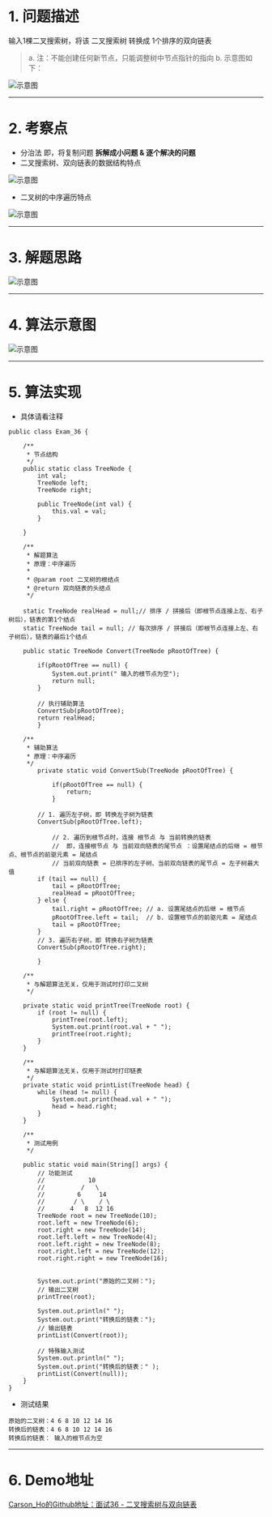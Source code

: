# 1. 问题描述
输入1棵二叉搜索树，将该 二叉搜索树 转换成 1个排序的双向链表
>a. 注：不能创建任何新节点，只能调整树中节点指针的指向
>b. 示意图如下：

![示意图](http://upload-images.jianshu.io/upload_images/944365-44c9cd505aa7ee1e.png?imageMogr2/auto-orient/strip%7CimageView2/2/w/1240)


***
# 2. 考察点
- 分治法
即，将复制问题 **拆解成小问题 & 逐个解决的问题**
- 二叉搜索树、双向链表的数据结构特点

![示意图](http://upload-images.jianshu.io/upload_images/944365-f2143fb6d753d91f.png?imageMogr2/auto-orient/strip%7CimageView2/2/w/1240)

- 二叉树的中序遍历特点

![示意图](http://upload-images.jianshu.io/upload_images/944365-df8d5d51c48e1550.png?imageMogr2/auto-orient/strip%7CimageView2/2/w/1240)
***

# 3. 解题思路
![示意图](http://upload-images.jianshu.io/upload_images/944365-42be3566b50f4be8.png?imageMogr2/auto-orient/strip%7CimageView2/2/w/1240)


***
# 4. 算法示意图
![示意图](http://upload-images.jianshu.io/upload_images/944365-5301555887d98346.png?imageMogr2/auto-orient/strip%7CimageView2/2/w/1240)



***
# 5. 算法实现
- 具体请看注释

```
public class Exam_36 {

    /**
     * 节点结构
     */
    public static class TreeNode {
        int val;
        TreeNode left;
        TreeNode right;

        public TreeNode(int val) {
            this.val = val;
        }

    }

    /**
     * 解题算法
     * 原理：中序遍历
     *
     * @param root 二叉树的根结点
     * @return 双向链表的头结点
     */

    static TreeNode realHead = null;// 排序 / 拼接后（即根节点连接上左、右子树后），链表的第1个结点
    static TreeNode tail = null; // 每次排序 / 拼接后（即根节点连接上左、右子树后），链表的最后1个结点

    public static TreeNode Convert(TreeNode pRootOfTree) {

        if(pRootOfTree == null) {
            System.out.print(" 输入的根节点为空");
            return null;
        }
        
        // 执行辅助算法
        ConvertSub(pRootOfTree);
        return realHead;
        }

    /**
     * 辅助算法
     * 原理：中序遍历
     */
        private static void ConvertSub(TreeNode pRootOfTree) {
            
            if(pRootOfTree == null) {
                return;
            }

        // 1. 遍历左子树，即 转换左子树为链表
        ConvertSub(pRootOfTree.left);

            // 2. 遍历到根节点时，连接 根节点 与 当前转换的链表
            //  即，连接根节点 与 当前双向链表的尾节点 ：设置尾结点的后继 = 根节点、根节点的前驱元素 = 尾结点
            // 当前双向链表 = 已排序的左子树、当前双向链表的尾节点 = 左子树最大值
        if (tail == null) {
            tail = pRootOfTree;
            realHead = pRootOfTree;
        } else {
            tail.right = pRootOfTree; // a. 设置尾结点的后继 = 根节点
            pRootOfTree.left = tail;  // b. 设置根节点的前驱元素 = 尾结点
            tail = pRootOfTree;
        }
        // 3. 遍历右子树，即 转换右子树为链表
        ConvertSub(pRootOfTree.right);

        }

    /**
     * 与解题算法无关，仅用于测试时打印二叉树
     */

    private static void printTree(TreeNode root) {
        if (root != null) {
            printTree(root.left);
            System.out.print(root.val + " ");
            printTree(root.right);
        }
    }

    /**
     * 与解题算法无关，仅用于测试时打印链表
     */
    private static void printList(TreeNode head) {
        while (head != null) {
            System.out.print(head.val + " ");
            head = head.right;
        }
    }

    /**
     * 测试用例
     */

    public static void main(String[] args) {
        // 功能测试
        //            10
        //          /   \
        //         6     14
        //        / \    / \
        //       4   8  12 16
        TreeNode root = new TreeNode(10);
        root.left = new TreeNode(6);
        root.right = new TreeNode(14);
        root.left.left = new TreeNode(4);
        root.left.right = new TreeNode(8);
        root.right.left = new TreeNode(12);
        root.right.right = new TreeNode(16);


        System.out.print("原始的二叉树：");
        // 输出二叉树
        printTree(root);

        System.out.println(" ");
        System.out.print("转换后的链表：");
        // 输出链表
        printList(Convert(root));

        // 特殊输入测试
        System.out.println(" ");
        System.out.print("转换后的链表：" );
        printList(Convert(null));
    }
}

```

- 测试结果

```
原始的二叉树：4 6 8 10 12 14 16  
转换后的链表：4 6 8 10 12 14 16  
转换后的链表： 输入的根节点为空
```

***
# 6. Demo地址
[Carson_Ho的Github地址：面试36 - 二叉搜索树与双向链表](https://github.com/Carson-Ho/AlgorithmLearning)